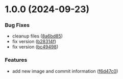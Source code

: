 # 1.0.0 (2024-09-23)


### Bug Fixes

* cleanup files ([8a6bd85](https://github.com/do360now/semiconductor/commit/8a6bd8537c30a0ae499fe0fc7c0af4420748faa5))
* fix version ([b28314f](https://github.com/do360now/semiconductor/commit/b28314f6c2df1635dba3c54410e031f15a249292))
* fix version ([bc49498](https://github.com/do360now/semiconductor/commit/bc49498466143f80f70d9c656eedfe244edbf4f6))


### Features

* add new image and commit information ([f6d47c0](https://github.com/do360now/semiconductor/commit/f6d47c0d8dd1b9c92b238bd07a2a6c70b2c97e6d))
